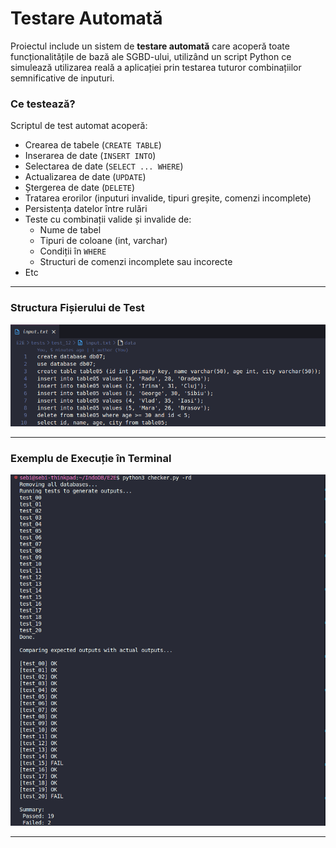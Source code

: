 # Testare Automată

Proiectul include un sistem de **testare automată** care acoperă toate funcționalitățile de bază ale SGBD-ului, utilizând un script Python ce simulează utilizarea reală a aplicației prin testarea tuturor combinațiilor semnificative de inputuri.

### Ce testează?

Scriptul de test automat acoperă:

- Crearea de tabele (`CREATE TABLE`)
- Inserarea de date (`INSERT INTO`)
- Selectarea de date (`SELECT ... WHERE`)
- Actualizarea de date (`UPDATE`)
- Ștergerea de date (`DELETE`)
- Tratarea erorilor (inputuri invalide, tipuri greșite, comenzi incomplete)
- Persistența datelor între rulări
- Teste cu combinații valide și invalide de:
  - Nume de tabel
  - Tipuri de coloane (int, varchar)
  - Condiții în `WHERE`
  - Structuri de comenzi incomplete sau incorecte
- Etc

---

### Structura Fișierului de Test

![Test file](./test-file.png)

---

### Exemplu de Execuție în Terminal

![Test in terminal](./terminal.png)

---
